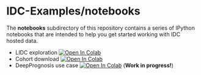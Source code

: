 # IDC-Examples/notebooks
The **notebooks** subdirectory of this repository contains a series of IPython notebooks that are intended to help you get started working with IDC hosted data.

* LIDC exploration [![Open In Colab](https://colab.research.google.com/assets/colab-badge.svg)](https://colab.research.google.com/github/ImagingDataCommons/IDC-Examples/blob/master/notebooks/LIDC_exploration.ipynb)
* Cohort download [![Open In Colab](https://colab.research.google.com/assets/colab-badge.svg)](https://colab.research.google.com/github/ImagingDataCommons/IDC-Examples/blob/master/notebooks/Cohort_download.ipynb)
* DeepPrognosis use case [![Open In Colab](https://colab.research.google.com/assets/colab-badge.svg)](https://colab.research.google.com/github/ImagingDataCommons/IDC-Examples/blob/master/notebooks/nsclc-radiomics/nsclc_radiomics_demo.ipynb) (**Work in progress!**)

